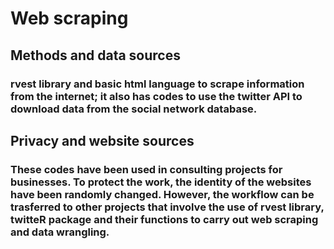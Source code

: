 # Web scraping
## Methods and data sources
### rvest library and basic html language to scrape information from the internet; it also has codes to use the twitter API to download data from the social network database.
## Privacy and website sources
### These codes have been used in consulting projects for businesses. To protect the work, the identity of the websites have been randomly changed. However, the workflow can be trasferred to other projects that involve the use of rvest library, twitteR package and their functions to carry out web scraping and data wrangling. 
